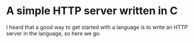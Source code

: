 # A simple HTTP server written in C

I heard that a good way to get started with a language is to write an HTTP server in the language, so here we go.